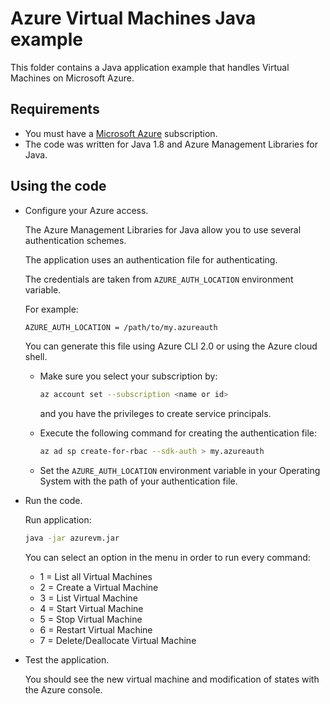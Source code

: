 # Azure Virtual Machines Java example

This folder contains a Java application example that handles Virtual Machines on Microsoft Azure.

## Requirements

* You must have a [Microsoft Azure](https://azure.microsoft.com/) subscription.
* The code was written for Java 1.8 and Azure Management Libraries for Java.

## Using the code

* Configure your Azure access.

  The Azure Management Libraries for Java allow you to use several authentication schemes.

  The application uses an authentication file for authenticating.

  The credentials are taken from `AZURE_AUTH_LOCATION` environment variable.

  For example:

  ```bash
  AZURE_AUTH_LOCATION = /path/to/my.azureauth
  ```

  You can generate this file using Azure CLI 2.0 or using the Azure cloud shell.

  * Make sure you select your subscription by:

    ```bash
    az account set --subscription <name or id>
    ```

    and you have the privileges to create service principals.

  * Execute the following command for creating the authentication file:
  
    ```bash
    az ad sp create-for-rbac --sdk-auth > my.azureauth
    ```
  
  * Set the `AZURE_AUTH_LOCATION` environment variable in your Operating System with the path of your authentication file.

* Run the code.

  Run application:

  ```bash
  java -jar azurevm.jar
  ```

  You can select an option in the menu in order to run every command:

  * 1 = List all Virtual Machines
  * 2 = Create a Virtual Machine
  * 3 = List Virtual Machine
  * 4 = Start Virtual Machine
  * 5 = Stop Virtual Machine
  * 6 = Restart Virtual Machine
  * 7 = Delete/Deallocate Virtual Machine

* Test the application.

  You should see the new virtual machine and modification of states with the Azure console.
  